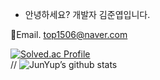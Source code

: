 - 안녕하세요? 개발자 김준엽입니다.

📧Email. top1506@naver.com
<!---
JunYupK/JunYupK is a ✨ special ✨ repository because its `README.md` (this file) appears on your GitHub profile.
You can click the Preview link to take a look at your changes.
--->
[![Solved.ac Profile](http://mazassumnida.wtf/api/generate_badge?boj=top1506)](https://solved.ac/top1506)
<br>
// ![JunYup’s github stats](https://github-readme-stats.vercel.app/api?username=JunYupK&show_icons=true&theme=dark)

